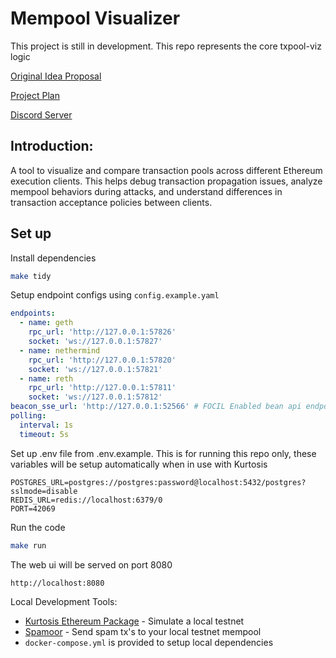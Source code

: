 # Mempool Visualizer

This project is still in development. This repo represents the core txpool-viz logic

[Original Idea Proposal](https://github.com/ethpandaops/tooling-wishlist/blob/master/open-ideas/txpool-viz.md)

[Project Plan](https://github.com/punkhazardlabs/txpool-viz/wiki)

[Discord Server](https://discord.gg/kq6YXwCzDs)

## Introduction:
A tool to visualize and compare transaction pools across different Ethereum execution clients. This helps debug transaction propagation issues, analyze mempool behaviors during attacks, and understand differences in transaction acceptance policies between clients.

## Set up

Install dependencies

```bash
make tidy
```

Setup endpoint configs using `config.example.yaml`

```yaml
endpoints:
  - name: geth
    rpc_url: 'http://127.0.0.1:57826'
    socket: 'ws://127.0.0.1:57827'
  - name: nethermind
    rpc_url: 'http://127.0.0.1:57820'
    socket: 'ws://127.0.0.1:57821'
  - name: reth
    rpc_url: 'http://127.0.0.1:57811'
    socket: 'ws://127.0.0.1:57812'
beacon_sse_url: 'http://127.0.0.1:52566' # FOCIL Enabled bean api endpoint. Leave blank if not needed
polling:
  interval: 1s
  timeout: 5s
```

Set up .env file from .env.example. This is for running this repo only, these variables will be setup automatically when in use with Kurtosis

```
POSTGRES_URL=postgres://postgres:password@localhost:5432/postgres?sslmode=disable
REDIS_URL=redis://localhost:6379/0
PORT=42069
```

Run the code

```bash
make run
```

The web ui will be served on port 8080

```
http://localhost:8080
```

Local Development Tools:
- [Kurtosis Ethereum Package](https://github.com/ethpandaops/ethereum-package) - Simulate a local testnet
- [Spamoor](https://github.com/ethpandaops/spamoor) - Send spam tx's to your local testnet mempool
- `docker-compose.yml` is provided to setup local dependencies
